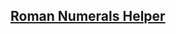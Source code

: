 ## [Roman Numerals Helper][1]

[1]: https://www.codewars.com/kata/51b66044bce5799a7f000003/train/javascript